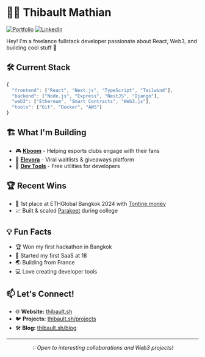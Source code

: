 # 👨‍💻 Thibault Mathian

[![Portfolio](https://img.shields.io/badge/Portfolio-thibault.sh-blue)](https://thibault.sh)
[![LinkedIn](https://img.shields.io/badge/LinkedIn-Connect-blue)](https://www.linkedin.com/in/thibault-mathian/)

Hey! I'm a freelance fullstack developer passionate about React, Web3, and building cool stuff 🚀

## 🛠️ Current Stack

```javascript
{
  "frontend": ["React", "Next.js", "TypeScript", "Tailwind"],
  "backend": ["Node.js", "Express", "NestJS", "Django"],
  "web3": ["Ethereum", "Smart Contracts", "Web3.js"],
  "tools": ["Git", "Docker", "AWS"]
}
```

## 🏗️ What I'm Building

- 🎮 **[Kboom](https://kboom.gg)** - Helping esports clubs engage with their fans
- 🎁 **[Elevora](https://elevora.com)** - Viral waitlists & giveaways platform
- 🔧 **[Dev Tools](https://thibault.sh/tools)** - Free utilities for developers

## 🏆 Recent Wins

- 🥇 1st place at ETHGlobal Bangkok 2024 with [Tontine.money](https://tontine.money)
- 📈 Built & scaled [Parakeet](https://thibault.sh/blog/parakeet) during college

## 💡 Fun Facts

- 🏆 Won my first hackathon in Bangkok
- 🚀 Started my first SaaS at 18
- 🌏 Building from France
- 💻 Love creating developer tools

## 📫 Let's Connect!

- 🌐 **Website:** [thibault.sh](https://thibault.sh)
- 🐦 **Projects:** [thibault.sh/projects](https://thibault.sh/projects)
- 🛠️ **Blog:** [thibault.sh/blog](https://thibault.sh/blog)

---

<p align="center">
  <i>💡 Open to interesting collaborations and Web3 projects!</i>
</p>

<!--
Quick Links:
- 🚀 Portfolio: https://thibault.sh
- 🛠️ Dev Tools: https://thibault.sh/tools
- 📝 Blog: https://thibault.sh/blog
-->
